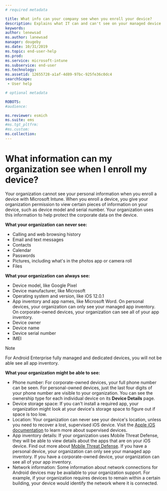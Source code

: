 ```yaml
---
# required metadata

title: What info can your company see when you enroll your device?
description: Explains what IT can and can't see on your managed device.
keywords:
author: lenewsad
ms.author: lanewsad
manager: dougeby
ms.date: 10/31/2019
ms.topic: end-user-help
ms.prod:
ms.service: microsoft-intune
ms.subservice: end-user
ms.technology:
ms.assetid: 12655728-a1af-4d89-97bc-925fe36c0dc4
searchScope:
 - User help

# optional metadata

ROBOTS:  
#audience:

ms.reviewer: esmich
ms.suite: ems
#ms.tgt_pltfrm:
#ms.custom:
ms.collection: 
---
```


# What information can my organization see when I enroll my device?

Your organization cannot see your personal information when you enroll a device with Microsoft Intune. When you enroll a device, you give your organization permission to view certain pieces of information on your device, such as device model and serial number. Your organization uses this information to help protect the corporate data on the device.

**What your organization can never see:**

- Calling and web browsing history
- Email and text messages
- Contacts
- Calendar
- Passwords
- Pictures, including what's in the photos app or camera roll
- Files

**What your organization can always see:**

- Device model, like Google Pixel
- Device manufacturer, like Microsoft
- Operating system and version, like iOS 12.0.1
- App inventory and app names, like Microsoft Word. On personal devices, your organization can only see your managed app inventory. On corporate-owned devices, your organization can see all of your app inventory.
- Device owner
- Device name
- Device serial number
- IMEI

 > [!NOTE]
 > For Android Enterprise fully managed and dedicated devices, you will not be able see all app inventory.    
    
**What your organization might be able to see:**

- Phone number: For corporate-owned devices, your full phone number can be seen. For personal-owned devices, just the last four digits of your phone number are visible to your organization. You can see the ownership type for each individual device on its **Device Details** page.
- Device storage space: If you can't install a required app, your organization might look at your device's storage space to figure out if space is too low.  
- Location: Your organization can never see your device's location, unless you need to recover a lost, supervised iOS device. Visit the [Apple iOS documentation](https://go.microsoft.com/fwlink/?linkid=853816) to learn more about supervised devices.  
- App inventory details: If your organization uses Mobile Threat Defense, they will be able to view details about the apps that are on your iOS device. Find out more about [Mobile Threat Defense](set-up-mobile-threat-defense.md). If you have a personal device, your organization can only see your managed app inventory. If you have a corporate-owned device, your organization can see all of your app inventory.
- Network information: Some information about network connections for Android devices may be available to your organization support. For example, if your organization requires devices to remain within a certain building, your device would identify the network where it is connected. 
